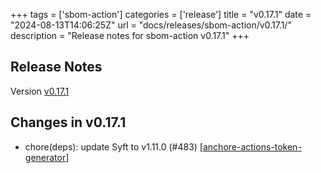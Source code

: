 +++
tags = ['sbom-action']
categories = ['release']
title = "v0.17.1"
date = "2024-08-13T14:06:25Z"
url = "docs/releases/sbom-action/v0.17.1/"
description = "Release notes for sbom-action v0.17.1"
+++

## Release Notes

Version [v0.17.1](https://github.com/anchore/sbom-action/releases/tag/v0.17.1)

## Changes in v0.17.1

- chore(deps): update Syft to v1.11.0 (#483) [[anchore-actions-token-generator](https://github.com/anchore-actions-token-generator)]
